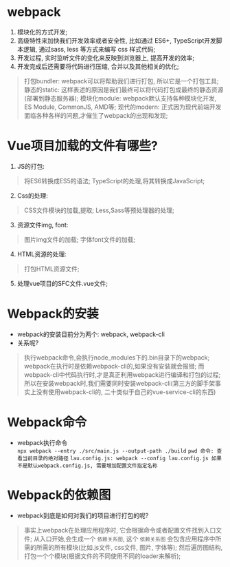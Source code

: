 # webpack  
1. 模块化的方式开发;
2. 高级特性来加快我们开发效率或者安全性, 比如通过 ES6+, TypeScript开发脚本逻辑, 通过sass, less 等方式来编写 css 样式代码;
3. 开发过程, 实时监听文件的变化来反映到浏览器上, 提高开发的效率;
4. 开发完成后还需要将代码进行压缩, 合并以及其他相关的优化;
> 打包bundler: webpack可以将帮助我们进行打包, 所以它是一个打包工具;
> 静态的static: 这样表述的原因是我们最终可以将代码打包成最终的静态资源(部署到静态服务器);
> 模块化module: webpack默认支持各种模块化开发, ES Module, CommonJS, AMD等;
> 现代的modern: 正式因为现代前端开发面临各种各样的问题,才催生了webpack的出现和发现;

# Vue项目加载的文件有哪些?  
1. JS的打包:
> 将ES6转换成ES5的语法;
> TypeScript的处理,将其转换成JavaScript;
2. Css的处理:
> CSS文件模块的加载,提取;
> Less,Sass等预处理器的处理;
3. 资源文件img, font:
> 图片img文件的加载;
> 字体font文件的加载;
4. HTML资源的处理:
> 打包HTML资源文件;
5. 处理vue项目的SFC文件.vue文件;

# Webpack的安装
* webpack的安装目前分为两个: webpack, webpack-cli  
* 关系呢?
> 执行webpack命令,会执行node_modules下的.bin目录下的webpack;
> webpack在执行时是依赖webpack-cli的,如果没有安装就会报错;
> 而webpack-cli中代码执行时,才是真正利用webpack进行编译和打包的过程;
> 所以在安装webpack时,我们需要同时安装webpack-cli(第三方的脚手架事实上没有使用webpack-cli的, 二十类似于自己的vue-service-cli的东西)

# Webpack命令
* webpack执行命令  
`npx webpack --entry ./src/main.js --output-path ./build`
`pwd 命令: 查看当前目录的绝对路径`
`lau.config.js: webpack --config lau.config.js 如果不是默认webpack.config.js, 需要增加配置文件指定名称`

# Webpack的依赖图
* webpack到底是如何对我们的项目进行打包的呢?  
> 事实上webpack在处理应用程序时, 它会根据命令或者配置文件找到入口文件;
> 从入口开始,会生成一个 `依赖关系图`, 这个 `依赖关系图` 会包含应用程序中所需的所需的所有模块(比如.js文件, css文件, 图片, 字体等);
> 然后遍历图结构, 打包一个个模块(根据文件的不同使用不同的loader来解析);
